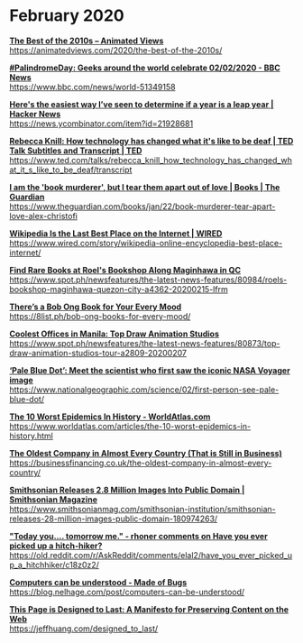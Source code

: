 # February 2020

[**The Best of the 2010s – Animated Views**](02/the_best_of_the_2010s_–_animated_views_2020-02-28_12_10_24_am.html)
<br>
https://animatedviews.com/2020/the-best-of-the-2010s/

[**#PalindromeDay: Geeks around the world celebrate 02/02/2020 - BBC News**](02/palindromeday__geeks_around_the_world_celebrate_02_02_2020_-_bbc_news_2020-02-22_5_55_04_am.html)
<br>
https://www.bbc.com/news/world-51349158

[**Here's the easiest way I’ve seen to determine if a year is a leap year | Hacker News**](02/heres_the_easiest_way_ive_seen_1_to_determine_if_a_year_is_a_leap_year___if---___hacker_news_2020-02-29_4_15_11_pm.html)
<br>
https://news.ycombinator.com/item?id=21928681

[**Rebecca Knill: How technology has changed what it's like to be deaf | TED Talk Subtitles and Transcript | TED**](02/rebecca_knill__how_technology_has_changed_what_its_like_to_be_deaf___ted_talk_2020-02-28_9_45_27_pm.html)
<br>
https://www.ted.com/talks/rebecca_knill_how_technology_has_changed_what_it_s_like_to_be_deaf/transcript

[**I am the 'book murderer', but I tear them apart out of love | Books | The Guardian**](02/i_am_the_book_murderer_but_i_tear_them_apart_out_of_love___books___the_guardian_2020-02-03_9_38_22_am.html)
<br>
https://www.theguardian.com/books/jan/22/book-murderer-tear-apart-love-alex-christofi

[**Wikipedia Is the Last Best Place on the Internet | WIRED**](02/wikipedia_is_the_last_best_place_on_the_internet_wired_2020-03-02_8_07_56_pm.html)
<br>
https://www.wired.com/story/wikipedia-online-encyclopedia-best-place-internet/

[**Find Rare Books at Roel's Bookshop Along Maginhawa in QC**](02/find_rare_books_at_roels_bookshop_along_maginhawa_in_qc_2020-02-22_5_54_04_am.html)
<br>
https://www.spot.ph/newsfeatures/the-latest-news-features/80984/roels-bookshop-maginhawa-quezon-city-a4362-20200215-lfrm

[**There’s a Bob Ong Book for Your Every Mood**](02/bob_ong_books_for_every_mood__which_should_you_read_next__2020-02-16_6_45_00_am.html)
<br>
https://8list.ph/bob-ong-books-for-every-mood/

[**Coolest Offices in Manila: Top Draw Animation Studios**](02/coolest_offices_in_manila__top_draw_animation_studios_2020-02-22_5_53_17_am.html)
<br>
https://www.spot.ph/newsfeatures/the-latest-news-features/80873/top-draw-animation-studios-tour-a2809-20200207

[**‘Pale Blue Dot’: Meet the scientist who first saw the iconic NASA Voyager image**](02/pale_blue_dot__meet_the_scientist_who_first_saw_the_iconic_nasa_voyager_image_2020-02-22_5_06_14_am.html)
<br>
https://www.nationalgeographic.com/science/02/first-person-see-pale-blue-dot/

[**The 10 Worst Epidemics In History - WorldAtlas.com**](02/the_10_worst_epidemics_in_history_-_worldatlas-com_2020-02-22_5_27_41_am.html)
<br>
https://www.worldatlas.com/articles/the-10-worst-epidemics-in-history.html

[**The Oldest Company in Almost Every Country (That is Still in Business)**](02/the_oldest_company_in_almost_every_country_that_is_still_in_business_-_businessfinancing-co-uk_2020-02-28_12_12_40_am.html)
<br>
https://businessfinancing.co.uk/the-oldest-company-in-almost-every-country/

[**Smithsonian Releases 2.8 Million Images Into Public Domain | Smithsonian Magazine**](02/smithsonian_releases_2-8_million_images_into_public_domain_smithsonian_magazine_2020-02-28_4_46_28_pm.html)
<br>
https://www.smithsonianmag.com/smithsonian-institution/smithsonian-releases-28-million-images-public-domain-180974263/

[**"Today you.... tomorrow me." - rhoner comments on Have you ever picked up a hitch-hiker?**](02/rhoner_comments_on_have_you_ever_picked_up_a_hitch-hiker__2020-02-28_12_20_35_am.html)
<br>
https://old.reddit.com/r/AskReddit/comments/elal2/have_you_ever_picked_up_a_hitchhiker/c18z0z2/

[**Computers can be understood - Made of Bugs**](02/computers_can_be_understood_-_made_of_bugs_2020-02-28_12_31_53_am.html)
<br>
https://blog.nelhage.com/post/computers-can-be-understood/

[**This Page is Designed to Last: A Manifesto for Preserving Content on the Web**](02/this_page_is_designed_to_last__a_manifesto_for_preserving_content_on_the_web_2020-02-22_6_27_17_am.html)
<br>
https://jeffhuang.com/designed_to_last/